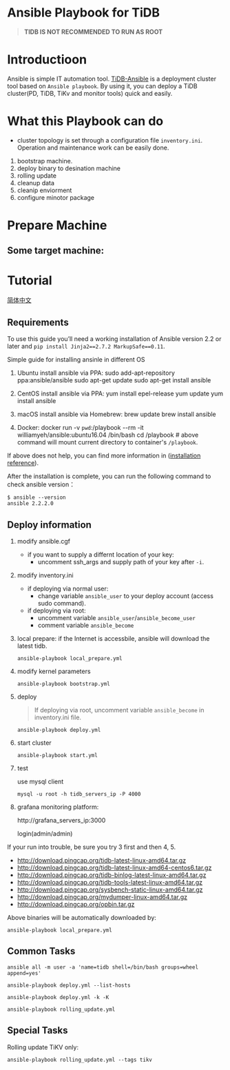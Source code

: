 # Ansible Playbook for TiDB
> **TIDB IS NOT RECOMMENDED TO RUN AS ROOT**

# Introductioon
Ansible is simple IT automation tool. [TiDB-Ansible](https://github.com/pingcap/tidb-ansible) is a deployment cluster tool based on `Ansible playbook`. By using it, you can deploy a TiDB cluster(PD, TiDB, TiKv and monitor tools) quick and easily.
 
# What this Playbook can do
* cluster topology is set through a configuration file `inventory.ini`. Operation and maintenance work can be easily done.
1. bootstrap machine.
2. deploy binary to desination machine
3. rolling update
4. cleanup data
5. cleanip enviorment
6. configure minotor package

# Prepare Machine
## Some target machine:
# Tutorial

[简体中文](https://github.com/pingcap/docs-cn/blob/master/op-guide/ansible-deployment.md)

## Requirements
To use this guide you’ll need a working installation of Ansible version 2.2 or later and `pip install Jinja2==2.7.2 MarkupSafe==0.11`.

Simple guide for installing ansinle in different OS
1. Ubuntu install ansible via PPA:
  sudo add-apt-repository ppa:ansible/ansible
  sudo apt-get update
  sudo apt-get install ansible

2. CentOS install ansible via PPA:
  yum install epel-release
  yum update
  yum install ansible

3. macOS install ansible via Homebrew:
  brew update
  brew install ansible

4. Docker:
  docker run -v `pwd`:/playbook --rm -it williamyeh/ansible:ubuntu16.04 /bin/bash
  cd /playbook # 
  above command will mount current directory to container's `/playbook`.

If above does not help, you can find more information in ([installation  reference](http://docs.ansible.com/ansible/intro_installation.html)).

After the installation is complete, you can run the following command to check ansible version：
```
$ ansible --version
ansible 2.2.2.0
```

## Deploy  information
1.  modify ansible.cgf
    * if you want to supply a differnt location of your key:
        * uncomment ssh_args and supply path of your key after  `-i`.
2.  modify inventory.ini
    * if deploying via normal user:
        * change variable `ansible_user` to your deploy account (access sudo command).
    * if deploying via root:
        * uncomment variable `ansible_user`/`ansible_become_user`
        * comment variable `ansible_become`
3.  local prepare: if the Internet is accessbile, ansible will download the latest tidb.
    ```
    ansible-playbook local_prepare.yml
    ```

4.  modify kernel parameters
    
    ```
    ansible-playbook bootstrap.yml
    ```
5.  deploy
    
    > If deploying via root, uncomment variable `ansible_become` in inventory.ini file.

        ansible-playbook deploy.yml

6.  start cluster

        ansible-playbook start.yml
   

7.  test
    
    use mysql client

        mysql -u root -h tidb_servers_ip -P 4000

8.  grafana monitoring platform:

    http://grafana_servers_ip:3000
   
    login(admin/admin)

If your run into trouble, be sure you try 3 first and then 4, 5.

- http://download.pingcap.org/tidb-latest-linux-amd64.tar.gz
- http://download.pingcap.org/tidb-latest-linux-amd64-centos6.tar.gz
- http://download.pingcap.org/tidb-binlog-latest-linux-amd64.tar.gz
- http://download.pingcap.org/tidb-tools-latest-linux-amd64.tar.gz
- http://download.pingcap.org/sysbench-static-linux-amd64.tar.gz
- http://download.pingcap.org/mydumper-linux-amd64.tar.gz
- http://download.pingcap.org/opbin.tar.gz

Above binaries will be automatically downloaded by:

    ansible-playbook local_prepare.yml

## Common Tasks

```
ansible all -m user -a 'name=tidb shell=/bin/bash groups=wheel append=yes'

ansible-playbook deploy.yml --list-hosts

ansible-playbook deploy.yml -k -K

ansible-playbook rolling_update.yml
```

## Special Tasks

Rolling update TiKV only:

    ansible-playbook rolling_update.yml --tags tikv
